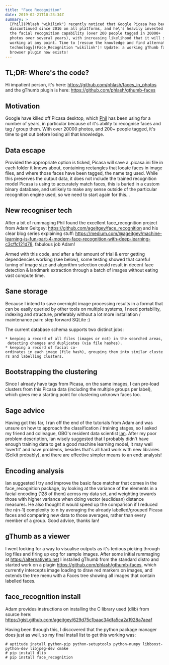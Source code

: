```yaml
---
title: "Face Recognition"
date: 2019-02-21T10:23:34Z
summary: >
  [Phil](Phlash "wikilink") recently noticed that Google Picasa has been
  discontinued since 2016 on all platforms, and he\'s heavily invested in
  the facial recognition capability (over 200 people tagged in 20000+
  photos over several years), with increasing likelihood that it will stop
  working at any point. Time to [rescue the knowledge and find alternative
  technology](Face_Recognition "wikilink")! Update: a working gThumb face
  browser plugin now exists!
---
```


TL;DR: Where's the code?
------------------------

Hi impatient person, it's here:
<https://github.com/phlash/faces_in_photos> and the gThumb plugin is
here: <https://github.com/phlash/gthumb-faces>

Motivation
----------

Google have killed off Picasa desktop, which [Phil](Phlash "wikilink")
has been using for a number of years, in particular because of it's
ability to recognise faces and tag / group them. With over 20000 photos,
and 200+ people tagged, it's time to get out before losing all that
knowledge.

Data escape
-----------

Provided the appropriate option is ticked, Picasa will save a
.picasa.ini file in each folder it knows about, containing rectangles
that locate faces in image files, and where those faces have been
tagged, the name tag used. While this preserves the output data, it does
not include the trained recognition model Picasa is using to accurately
match faces, this is buried in a custom binary database, and unlikely to
make any sense outside of the particular recognition engine used, so we
need to start again for this...

New recogniser tech
-------------------

After a bit of rummaging Phil found the excellent face\_recognition
project from Adam Geitgey:
<https://github.com/ageitgey/face_recognition> and his clear blog series
explaining stuff:
<https://medium.com/@ageitgey/machine-learning-is-fun-part-4-modern-face-recognition-with-deep-learning-c3cffc121d78>,
fabulous job Adam!

Armed with this code, and after a fair amount of trial & error getting
dependencies working (see below), some testing showed that careful
tuning of image size and algorithm selection could result in decent face
detection & landmark extraction through a batch of images without eating
vast compute time.

Sane storage
------------

Because I intend to save overnight image processing results in a format
that can be easily queried by other tools on multiple systems, I need
portability, indexing and structure, preferably without a lot more
installation / maintenance pain: step forward SQLite :)

The current database schema supports two distinct jobs:

`* keeping a record of all files (images or not) in the searched areas, detecting changes and duplicates (via file hashes).`  
`* keeping a record of facial co-ordinates in each image (file hash), grouping them into similar clusters and labelling clusters.`

Bootstrapping the clustering
----------------------------

Since I already have tags from Picasa, on the same images, I can
pre-load clusters from this Picasa data (including the multiple groups
per label), which gives me a starting point for clustering unknown faces
too.

Sage advice
-----------

Having got this far, I ran off the end of the tutorials from Adam and
was unsure on how to approach the classification / training stages, so I
asked my friend and colleague, GBG's resident data scientist
[Ian](https://twitter.com/IanHopkinson_ "wikilink"). After my poor
problem description, Ian wisely suggested that I probably didn't have
enough training data to get a good machine learning model, it may well
'overfit' and have problems, besides that's all hard work with new
libraries (Scikit probably), and there are effective simpler means to an
end: analysis!

Encoding analysis
-----------------

Ian suggested I try and improve the basic face matcher that comes in the
face\_recognition package, by looking at the variance of the elements in
a facial encoding (128 of them) across my data set, and weighting
towards those with higher variance when doing vector (euclidean)
distance measures. He also thought it would speed up the comparison if I
reduced the n(n-1) complexity to n by averaging the already
labelled/grouped Picasa faces and comparing new data to those averages,
rather than every member of a group. Good advice, thanks Ian!

gThumb as a viewer
------------------

I went looking for a way to visualise outputs as it's tedious picking
through log files and firing up eog for sample images. After some
initial rummaging at <https://alternativeto.net> I installed gThumb from
the standard distro and started work on a plugin
<https://github.com/phlash/gthumb-faces>, which currently intercepts
image loading to draw red markers on images, and extends the tree menu
with a Faces tree showing all images that contain labelled faces.

face\_recognition install
-------------------------

Adam provides instructions on installing the C library used (dlib) from
source here:
<https://gist.github.com/ageitgey/629d75c1baac34dfa5ca2a1928a7aeaf>

Having been through this, I discovered that the python package manager
does just as well, so my final install list to get this working was:

    # aptitude install python-pip python-setuptools python-numpy libboost-python-dev libjpeg-dev cmake
    # pip install dlib
    # pip install face_recognition
